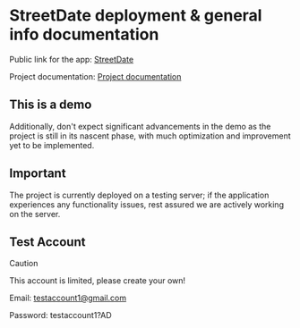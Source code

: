 # StreetDate deployment & general info documentation
Public link for the app: [StreetDate](https://streetdate.vercel.app/)

Project documentation: [Project documentation](https://github.com/unknownbulgarian/Street-Date-Web/tree/main/street)

## This is a demo

Additionally, don't expect significant advancements in the demo as the project is still in its nascent phase, with much optimization and improvement yet to be implemented.

## Important

The project is currently deployed on a testing server; if the application experiences any functionality issues, rest assured we are actively working on the server.

## Test Account

> [!CAUTION]
> This account is limited, please create your own!

Email: testaccount1@gmail.com

Password: testaccount1?AD
